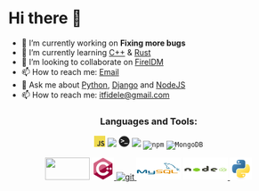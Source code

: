
# Hi there 👋

<!--
**fidele000/fidele000** is a ✨ _special_ ✨ repository because its `README.md` (this file) appears on your GitHub profile.

Here are some ideas to get you started:
-->
- 🔭 I’m currently working on <b>Fixing more bugs</b>
- 🌱 I’m currently learning <a href='https://www.cplusplus.com/'>C++</a> & <a href='https://www.rust-lang.org/'>Rust</a>
- 👯 I’m looking to collaborate on <a href='https://github.com/firedm'>FireIDM</a>
- 📫 How to reach me: <a href='mailto:itfidele@gmail.com'>Email</a>
- 💬 Ask me about <a href='https://www.python.org/' target='_blank'>Python</a>, <a href='https://www.djangoproject.com/' target='_blank'>Django</a> and <a href='https://nodejs.org/' target='_blank'>NodeJS</a>
- 📫 How to reach me: <a href='mailto:itfidele@gmail.com'>itfidele@gmail.com</a>
<!--
- 🤔 I’m looking for help with ...
- 😄 Pronouns: ...
- ⚡ Fun fact: ...
-->

<h3 align="center">Languages and Tools:</h3>
<p align="center">
<code><img height="20" src="https://raw.githubusercontent.com/github/explore/80688e429a7d4ef2fca1e82350fe8e3517d3494d/topics/javascript/javascript.png"></code>
<code><img height="20" src="https://yt3.ggpht.com/ytc/AKedOLTX3dhhAIjZNGlLK_k89UC4nVd7rJj0VOAw7Fd0yQ=s900-c-k-c0x00ffffff-no-rj"/></code>
<code><img height="20" src="https://raw.githubusercontent.com/github/explore/80688e429a7d4ef2fca1e82350fe8e3517d3494d/topics/terminal/terminal.png"></code>
<code><img height="20" src="https://img.shields.io/badge/-Heroku-430098?style=flat-square&logo=heroku&logoColor=white" /></code>
<code><img alt="npm" src="https://img.shields.io/badge/-NPM-CB3837?style=flat-square&logo=npm&logoColor=white" /></code>
<code><img alt="MongoDB" src="https://img.shields.io/badge/-MongoDB-13aa52?style=flat-square&logo=mongodb&logoColor=white" /></code>
</p>
<p align="center"><a href='https://www.djangoproject.com/'><img src='https://static.djangoproject.com/img/logos/django-logo-negative.png' width='80' height='40'/></a> <a href="https://www.w3schools.com/cpp/" target="_blank"> <img src="https://raw.githubusercontent.com/devicons/devicon/master/icons/cplusplus/cplusplus-original.svg" alt="cplusplus" width="40" height="40"/> </a></a> <a href="https://git-scm.com/" target="_blank"> <img src="https://www.vectorlogo.zone/logos/git-scm/git-scm-icon.svg" alt="git" width="40" height="40"/> </a> <img src="https://raw.githubusercontent.com/devicons/devicon/master/icons/mysql/mysql-original-wordmark.svg" alt="mysql" width="80" height="40"/> </a> <a href="https://nodejs.org" target="_blank"><img src="https://raw.githubusercontent.com/devicons/devicon/master/icons/nodejs/nodejs-original-wordmark.svg" alt="nodejs" width="80" height="40"/> </a> <a href="https://www.postgresql.org" target="_blank"> <a href="https://www.python.org" target="_blank"> <img src="https://raw.githubusercontent.com/devicons/devicon/master/icons/python/python-original.svg" alt="python" width="40" height="40"/> </a>

</p>
